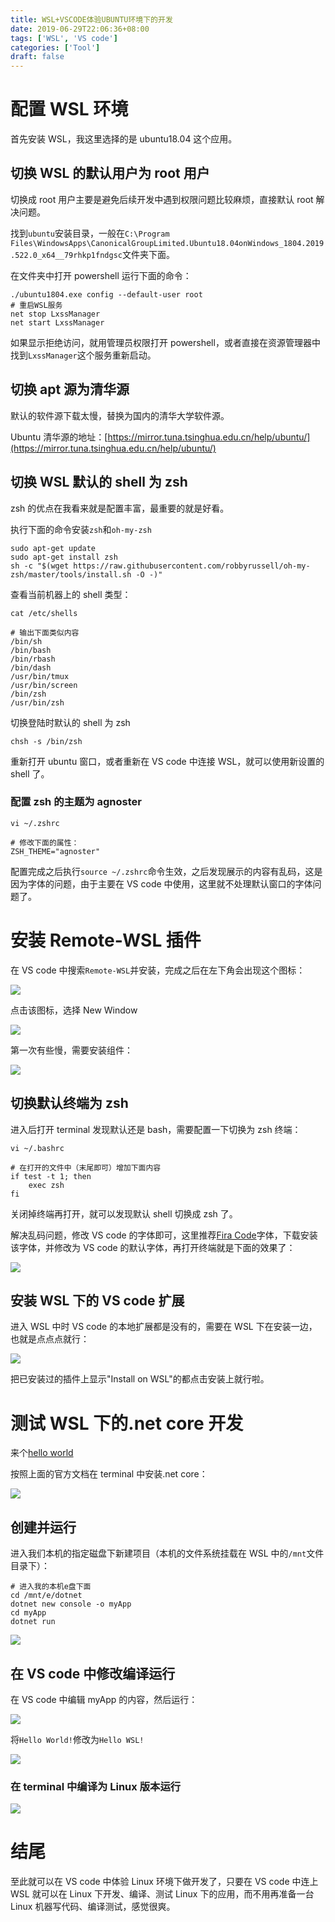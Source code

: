 ```yaml
---
title: WSL+VSCODE体验UBUNTU环境下的开发
date: 2019-06-29T22:06:36+08:00
tags: ['WSL', 'VS code']
categories: ['Tool']
draft: false
---
```


# 配置 WSL 环境

首先安装 WSL，我这里选择的是 ubuntu18.04 这个应用。

## 切换 WSL 的默认用户为 root 用户

切换成 root 用户主要是避免后续开发中遇到权限问题比较麻烦，直接默认 root 解决问题。

找到`ubuntu`安装目录，一般在`C:\Program Files\WindowsApps\CanonicalGroupLimited.Ubuntu18.04onWindows_1804.2019.522.0_x64__79rhkp1fndgsc`文件夹下面。

在文件夹中打开 powershell 运行下面的命令：

```shell
./ubuntu1804.exe config --default-user root
# 重启WSL服务
net stop LxssManager
net start LxssManager
```

如果显示拒绝访问，就用管理员权限打开 powershell，或者直接在资源管理器中找到`LxssManager`这个服务重新启动。

## 切换 apt 源为清华源

默认的软件源下载太慢，替换为国内的清华大学软件源。

Ubuntu 清华源的地址：[https://mirror.tuna.tsinghua.edu.cn/help/ubuntu/](https://mirror.tuna.tsinghua.edu.cn/help/ubuntu/)

## 切换 WSL 默认的 shell 为 zsh

zsh 的优点在我看来就是配置丰富，最重要的就是好看。

执行下面的命令安装`zsh`和`oh-my-zsh`

```shell
sudo apt-get update
sudo apt-get install zsh
sh -c "$(wget https://raw.githubusercontent.com/robbyrussell/oh-my-zsh/master/tools/install.sh -O -)"
```

查看当前机器上的 shell 类型：

```shell
cat /etc/shells

# 输出下面类似内容
/bin/sh
/bin/bash
/bin/rbash
/bin/dash
/usr/bin/tmux
/usr/bin/screen
/bin/zsh
/usr/bin/zsh
```

切换登陆时默认的 shell 为 zsh

```shell
chsh -s /bin/zsh
```

重新打开 ubuntu 窗口，或者重新在 VS code 中连接 WSL，就可以使用新设置的 shell 了。

### 配置 zsh 的主题为 agnoster

```shell
vi ~/.zshrc

# 修改下面的属性：
ZSH_THEME="agnoster"
```

配置完成之后执行`source ~/.zshrc`命令生效，之后发现展示的内容有乱码，这是因为字体的问题，由于主要在 VS code 中使用，这里就不处理默认窗口的字体问题了。

# 安装 Remote-WSL 插件

在 VS code 中搜索`Remote-WSL`并安装，完成之后在左下角会出现这个图标：

![](http://ww1.sinaimg.cn/large/c55a7aeely1g4h8e1hhl0j20kr03tq37.jpg)

点击该图标，选择 New Window

![](http://ww1.sinaimg.cn/large/c55a7aeely1g4h8ezeqkyj20kf05574q.jpg)

第一次有些慢，需要安装组件：

![](http://ww1.sinaimg.cn/large/c55a7aeely1g4h8fupbbvj20sd032aa7.jpg)

## 切换默认终端为 zsh

进入后打开 terminal 发现默认还是 bash，需要配置一下切换为 zsh 终端：

```shell
vi ~/.bashrc

# 在打开的文件中（末尾即可）增加下面内容
if test -t 1; then
    exec zsh
fi
```

关闭掉终端再打开，就可以发现默认 shell 切换成 zsh 了。

解决乱码问题，修改 VS code 的字体即可，这里推荐[Fira Code](https://github.com/tonsky/FiraCode)字体，下载安装该字体，并修改为 VS code 的默认字体，再打开终端就是下面的效果了：

![](http://ww1.sinaimg.cn/large/c55a7aeely1g4hxg9w8xyj20z90j70v5.jpg)

## 安装 WSL 下的 VS code 扩展

进入 WSL 中时 VS code 的本地扩展都是没有的，需要在 WSL 下在安装一边，也就是点点点就行：

![](http://ww1.sinaimg.cn/large/c55a7aeely1g4hxkb14zaj208w0hrjsp.jpg)

把已安装过的插件上显示"Install on WSL"的都点击安装上就行啦。

# 测试 WSL 下的.net core 开发

来个[hello world](https://dotnet.microsoft.com/learn/dotnet/hello-world-tutorial/install)

按照上面的官方文档在 terminal 中安装.net core：

![](http://ww1.sinaimg.cn/large/c55a7aeely1g4hyn11wvhj211y0kh787.jpg)

## 创建并运行

进入我们本机的指定磁盘下新建项目（本机的文件系统挂载在 WSL 中的`/mnt`文件目录下）：

```shell
# 进入我的本机e盘下面
cd /mnt/e/dotnet
dotnet new console -o myApp
cd myApp
dotnet run
```

![](http://ww1.sinaimg.cn/large/c55a7aeely1g4hzxhthpmj20sx0h5q55.jpg)

## 在 VS code 中修改编译运行

在 VS code 中编辑 myApp 的内容，然后运行：

![](http://ww1.sinaimg.cn/large/c55a7aeely1g4i0024996j211t0am0ty.jpg)

将`Hello World!`修改为`Hello WSL!`

![](http://ww1.sinaimg.cn/large/c55a7aeely1g4i01nq2n2j211y0khjt1.jpg)

### 在 terminal 中编译为 Linux 版本运行

![](http://ww1.sinaimg.cn/large/c55a7aeely1g4i06pib96j211y0khn0b.jpg)

# 结尾

至此就可以在 VS code 中体验 Linux 环境下做开发了，只要在 VS code 中连上 WSL 就可以在 Linux 下开发、编译、测试 Linux 下的应用，而不用再准备一台 Linux 机器写代码、编译测试，感觉很爽。
